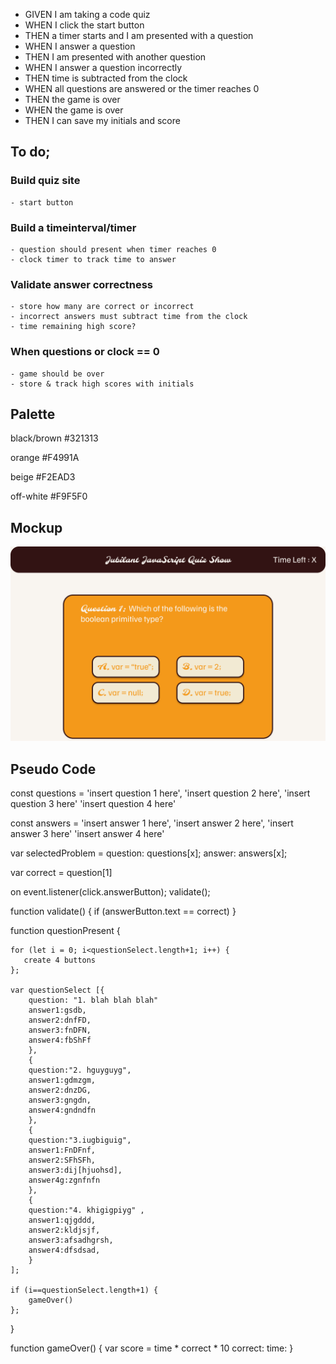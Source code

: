 - GIVEN I am taking a code quiz
- WHEN I click the start button
- THEN a timer starts and I am presented with a question
- WHEN I answer a question
- THEN I am presented with another question
- WHEN I answer a question incorrectly
- THEN time is subtracted from the clock
- WHEN all questions are answered or the timer reaches 0
- THEN the game is over
- WHEN the game is over
- THEN I can save my initials and score


## To do;

### Build quiz site
    - start button

### Build a timeinterval/timer
    - question should present when timer reaches 0
    - clock timer to track time to answer

### Validate answer correctness
    - store how many are correct or incorrect
    - incorrect answers must subtract time from the clock
    - time remaining high score?

### When questions or clock == 0
    - game should be over
    - store & track high scores with initials

## Palette

black/brown #321313

orange #F4991A

beige #F2EAD3

off-white #F9F5F0

## Mockup

<img src='assets\mockup.png'>

## Pseudo Code

const questions = 'insert question 1 here', 'insert question 2 here', 'insert question 3 here' 'insert question 4 here'

const answers = 'insert answer 1 here', 'insert answer 2 here', 'insert answer 3 here' 'insert answer 4 here'

var selectedProblem = 
question: questions[x]; 
answer: answers[x];

var correct = question[1]

on event.listener(click.answerButton);
validate();

function validate() {
    if (answerButton.text == correct) 
}


function questionPresent {

    for (let i = 0; i<questionSelect.length+1; i++) {
       create 4 buttons
    };

    var questionSelect [{
        question: "1. blah blah blah"   
        answer1:gsdb,
        answer2:dnfFD,
        answer3:fnDFN,
        answer4:fbShFf
        },
        { 
        question:"2. hguyguyg",
        answer1:gdmzgm,
        answer2:dnzDG,
        answer3:gngdn,
        answer4:gndndfn
        },
        {
        question:"3.iugbiguig",
        answer1:FnDFnf,
        answer2:SFhSFh,
        answer3:dij[hjuohsd],
        answer4g:zgnfnfn
        },
        {
        question:"4. khigigpiyg" ,
        answer1:qjgddd,
        answer2:kldjsjf,
        answer3:afsadhgrsh,
        answer4:dfsdsad,
        }
    ];

    if (i==questionSelect.length+1) {
        gameOver()
    };
}


function gameOver() {
    var score = time * correct * 10
        correct:
        time:
    }
